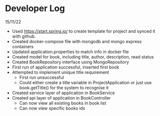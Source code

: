 # Developer Log

15/11/22
* Used https://start.spring.io/ to create template for project and synced it with github. 
* Created docker-compose file with mongodb and mongo express containers
* Updated application.properties to match info in docker file
* Created model for book, including title, author, description, read status
* Created BookRepository interface using MongoRepository
* First run of application successful, inserted first book
* Attempted to implement unique title requirement 
  * First run unsuccessful 
  * Could either create a title variable in ProjectApplication or just use book.getTitle() for the system to recognise it
* Created service layer of application in BookService
* Created api layer of application in BookController
  * Can now view all existing books in book list
  * Can now view specific books ids
